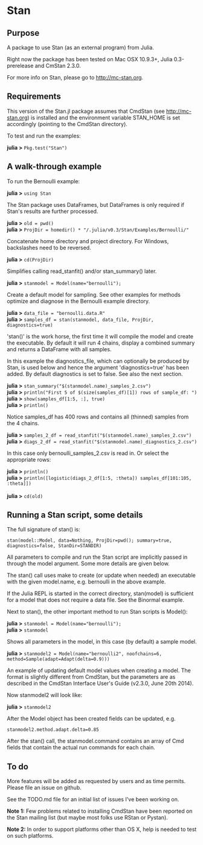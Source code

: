 # Stan

## Purpose

A package to use Stan (as an external program) from Julia. 

Right now the package has been tested on Mac OSX 10.9.3+, Julia 0.3-prerelease and CmStan 2.3.0.

For more info on Stan, please go to <http://mc-stan.org>.

## Requirements

This version of the Stan.jl package assumes that CmdStan (see <http://mc-stan.org>) is installed and the environment variable STAN_HOME is set accordingly (pointing to the CmdStan directory).

To test and run the examples:

**julia >** ``Pkg.test("Stan")``

## A walk-through example

To run the Bernoulli example:

**julia >** ``using Stan``

The Stan package uses DataFrames, but DataFrames is only required if Stan's results are further processed.

**julia >** ``old = pwd()``
<br>**julia >** ``ProjDir = homedir() * "/.julia/v0.3/Stan/Examples/Bernoulli/"``

Concatenate home directory and project directory. For Windows, backslashes need to be reversed.

**julia >** ``cd(ProjDir)``

Simplifies calling read_stanfit() and/or stan_summary() later.

**julia >** ``stanmodel = Model(name="bernoulli");``

Create a default model for sampling. See other examples for methods optimize and diagnose in the Bernoulli example directory.

**julia >** ``data_file = "bernoulli.data.R"``
<br>**julia >** ``samples_df = stan(stanmodel, data_file, ProjDir, diagnostics=true)``

'stan()' is the work horse, the first time it will compile the model and create the executable.
By default it will run 4 chains, display a combined summary and returns a DataFrame with all samples.

In this example the diagnostics_file, which can optionally be produced by Stan, is used below and hence the argument 'diagnostics=true' has been added. By default diagnostics is set to false. See also the next section.

**julia >** ``stan_summary("$(stanmodel.name)_samples_2.csv")``
<br>**julia >** ``println("First 5 of $(size(samples_df)[1]) rows of sample_df: ")``
<br>**julia >** ``show(samples_df[1:5, :], true)``
<br>**julia >** ``println()``

Notice samples_df has 400 rows and contains all (thinned) samples from the 4 chains.

**julia >** ``samples_2_df = read_stanfit("$(stanmodel.name)_samples_2.csv")``
<br>**julia >** ``diags_2_df = read_stanfit("$(stanmodel.name)_diagnostics_2.csv")``

In this case only bernoulli_samples_2.csv is read in. Or select the appropriate rows:

**julia >** ``println()``
<br>**julia >** ``println([logistic(diags_2_df[1:5, :theta]) samples_df[101:105, :theta]])``
<br>
<br>**julia >** ``cd(old)``

## Running a Stan script, some details

The full signature of stan() is:

``stan(model::Model, data=Nothing, ProjDir=pwd(); summary=true, diagnostics=false, StanDir=STANDIR)``

All parameters to compile and run the Stan script are implicitly passed in through the model argument. Some more details are given below.

The stan() call uses make to create (or update when needed) an executable with the given model.name, e.g. bernoulli in the above example.

If the Julia REPL is started in the correct directory, stan(model) is sufficient for a model that does not require a data file. See the Binormal example.

Next to stan(), the other important method to run Stan scripts is Model():

**julia >** ``stanmodel = Model(name="bernoulli");``
<br>**julia >** ``stanmodel``

Shows all parameters in the model, in this case (by default) a sample model. 

**julia >** ``stanmodel2 = Model(name="bernoulli2", noofchains=6, method=Sample(adapt=Adapt(delta=0.9)))``

An example of updating default model values when creating a model. The format is slightly different from CmdStan, but the parameters are as described in the CmdStan Interface User's Guide (v2.3.0, June 20th 2014). 

Now stanmodel2 will look like:

**julia >** ``stanmodel2``

After the Model object has been created fields can be updated, e.g.

``stanmodel2.method.adapt.delta=0.85``

After the stan() call, the stanmodel.command contains an array of Cmd fields that contain the actual run commands for each chain.

## To do

More features will be added as requested by users and as time permits. Please file an issue on github.

See the TODO.md file for an initial list of issues I've been working on.

**Note 1:** Few problems related to installing CmdStan have been reported on the Stan mailing list (but maybe most folks use RStan or Pystan).

**Note 2:** In order to support platforms other than OS X, help is needed to test on such platforms.